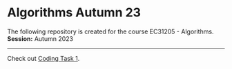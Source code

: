 # Algorithms Autumn 23
The following repository is created for the course EC31205 - Algorithms. 
**Session:** Autumn 2023
****
Check out [Coding Task 1](/Coding%20Task%201/).
